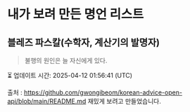 # 내가 보려 만든 명언 리스트

##  블레즈 파스칼(수학자, 계산기의 발명자)
> 불행의 원인은 늘 자신에게 있다.


⏳ 업데이트 시간: 2025-04-12 01:56:41 (UTC)

출처 : https://github.com/gwongibeom/korean-advice-open-api/blob/main/README.md
재밌게 보려고 만들었습니다.
